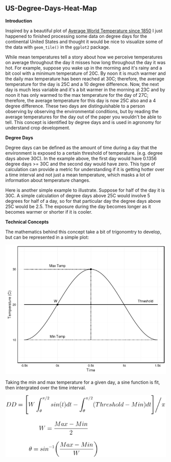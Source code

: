 ## US-Degree-Days-Heat-Map

**Introduction**

Inspired by a beautiful plot of [Average World Temperature since 1850](https://www.reddit.com/r/dataisbeautiful/comments/4o6if2/the_temperature_of_the_world_since_1850_oc/) I just happened to finished processing some data on degree days for the continental United States and thought it would be nice to visualize some of the data with `geom_tile()` in the `ggplot2` package.  

While mean temperatures tell a story about how we perceive temperatures on average throughout the day it misses how long throughout the day it was hot.  For example, suppose you wake up in the morning and it's rainy and a bit cool with a minimum temperature of 20C. By noon it is much warmer and the daily max temperature has been reached at 30C; therefore, the average temperature for the day is 25C and a 10 degree difference.  Now, the next day is much less variable and it's a bit warmer in the morning at 23C and by noon it has only warmed to the max temperature for the day of 27C; therefore, the average temperature for this day is now 25C also and a 4 degree difference.  These two days are distinguishable to a person observing by observing the environmental conditions, but by reading the average temperatures for the day out of the paper you wouldn't be able to tell.  This concept is identified by degree days and is used in agronomy for understand crop development.

**Degree Days**

Degree days can be defined as the amount of time during a day that the environment is exposed to a certain threshold of temperature. (e.g. degree days above 30C).  In the example above, the first day would have 0.1356 degree days >= 30C and the second day would have zero.  This type of calculation can provide a metric for understanding if it is getting hotter over a time interval and not just a mean temperature, which masks a lot of information about temperature changes.  

Here is another simple example to illustrate. Suppose for half of the day it is 30C. A simple calculation of degree days above 25C would involve 5 degrees for half of a day, so for that particular day the degree days above 25C would be 2.5. The exposure during the day becomes longer as it becomes warmer or shorter if it is cooler.

**Technical Concepts**

The mathematics behind this concept take a bit of trigonomtry to develop, but can be represented in a simple plot:

![](https://github.com/johnwoodill/US-Degree-Days-Heat-Map/blob/master/degreedaysexplanation.jpeg?raw=true)

Taking the min and max temperature for a given day, a sine function is fit, then intergrated over the time interval.  

![](https://github.com/johnwoodill/US-Degree-Days-Heat-Map/blob/master/eq.jpg?raw=true)


